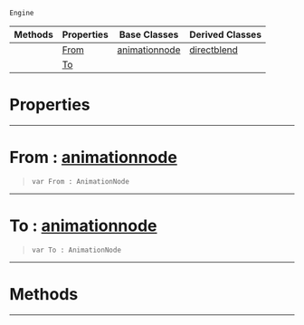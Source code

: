  `Engine`

|Methods|Properties|Base Classes|Derived Classes|
|---|---|---|---|
| |[ From](https://github.com/ZilchEngine/ZilchDocs/blob/master/code_reference/class_reference/dualblenddirectblend.markdown#from-zero-engine-documen)|[animationnode](https://github.com/ZilchEngine/ZilchDocs/blob/master/code_reference/class_reference/animationnode.markdown)|[directblend](https://github.com/ZilchEngine/ZilchDocs/blob/master/code_reference/class_reference/directblend.markdown)|
| |[ To](https://github.com/ZilchEngine/ZilchDocs/blob/master/code_reference/class_reference/dualblenddirectblend.markdown#to-zero-engine-documenta)| | |


 #  Properties


---  
 #  From : [animationnode](https://github.com/ZilchEngine/ZilchDocs/blob/master/code_reference/class_reference/animationnode.markdown)

> 
> ``` lang=cpp, name=Nada
> var From : AnimationNode


---  
 #  To : [animationnode](https://github.com/ZilchEngine/ZilchDocs/blob/master/code_reference/class_reference/animationnode.markdown)

> 
> ``` lang=cpp, name=Nada
> var To : AnimationNode


---  
 #  Methods


---  
 

 